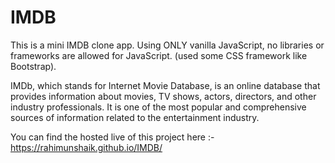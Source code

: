 # IMDB
This is a mini IMDB clone app. Using ONLY vanilla JavaScript, no libraries or frameworks are allowed for JavaScript. (used some CSS framework like Bootstrap).

IMDb, which stands for Internet Movie Database, is an online database that provides information about movies, TV shows, actors, directors, and other industry professionals. It is one of the most popular and comprehensive sources of information related to the entertainment industry.

You can find the hosted live of this project here :-https://rahimunshaik.github.io/IMDB/
